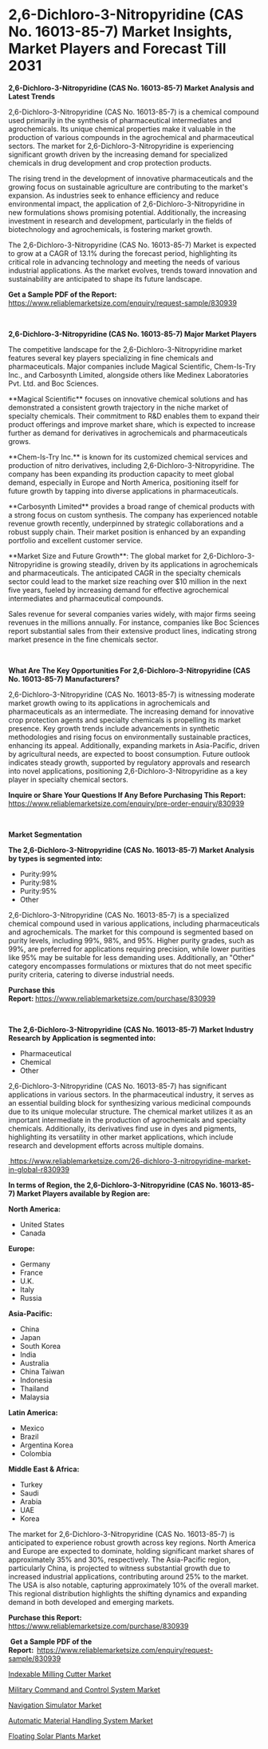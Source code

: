 <p><h1>2,6-Dichloro-3-Nitropyridine (CAS No. 16013-85-7) Market Insights, Market Players and Forecast Till 2031</h1></p><p><strong>2,6-Dichloro-3-Nitropyridine (CAS No. 16013-85-7) Market Analysis and Latest Trends</strong></p>
<p><p>2,6-Dichloro-3-Nitropyridine (CAS No. 16013-85-7) is a chemical compound used primarily in the synthesis of pharmaceutical intermediates and agrochemicals. Its unique chemical properties make it valuable in the production of various compounds in the agrochemical and pharmaceutical sectors. The market for 2,6-Dichloro-3-Nitropyridine is experiencing significant growth driven by the increasing demand for specialized chemicals in drug development and crop protection products.</p><p>The rising trend in the development of innovative pharmaceuticals and the growing focus on sustainable agriculture are contributing to the market's expansion. As industries seek to enhance efficiency and reduce environmental impact, the application of 2,6-Dichloro-3-Nitropyridine in new formulations shows promising potential. Additionally, the increasing investment in research and development, particularly in the fields of biotechnology and agrochemicals, is fostering market growth.</p><p>The 2,6-Dichloro-3-Nitropyridine (CAS No. 16013-85-7) Market is expected to grow at a CAGR of 13.1% during the forecast period, highlighting its critical role in advancing technology and meeting the needs of various industrial applications. As the market evolves, trends toward innovation and sustainability are anticipated to shape its future landscape.</p></p>
<p><strong>Get a Sample PDF of the Report:&nbsp;</strong> <a href="https://www.reliablemarketsize.com/enquiry/request-sample/830939?utm_campaign=1872&utm_medium=2&utm_source=Github&utm_content=ia&utm_term=18122024&utm_id=26-dichloro-3-nitropyridine-cas-no-16013-85-7">https://www.reliablemarketsize.com/enquiry/request-sample/830939</a></p>
<p>&nbsp;</p>
<p><strong>2,6-Dichloro-3-Nitropyridine (CAS No. 16013-85-7) Major Market Players</strong></p>
<p><p>The competitive landscape for the 2,6-Dichloro-3-Nitropyridine market features several key players specializing in fine chemicals and pharmaceuticals. Major companies include Magical Scientific, Chem-Is-Try Inc., and Carbosynth Limited, alongside others like Medinex Laboratories Pvt. Ltd. and Boc Sciences.</p><p>**Magical Scientific** focuses on innovative chemical solutions and has demonstrated a consistent growth trajectory in the niche market of specialty chemicals. Their commitment to R&D enables them to expand their product offerings and improve market share, which is expected to increase further as demand for derivatives in agrochemicals and pharmaceuticals grows.</p><p>**Chem-Is-Try Inc.** is known for its customized chemical services and production of nitro derivatives, including 2,6-Dichloro-3-Nitropyridine. The company has been expanding its production capacity to meet global demand, especially in Europe and North America, positioning itself for future growth by tapping into diverse applications in pharmaceuticals.</p><p>**Carbosynth Limited** provides a broad range of chemical products with a strong focus on custom synthesis. The company has experienced notable revenue growth recently, underpinned by strategic collaborations and a robust supply chain. Their market position is enhanced by an expanding portfolio and excellent customer service.</p><p>**Market Size and Future Growth**: The global market for 2,6-Dichloro-3-Nitropyridine is growing steadily, driven by its applications in agrochemicals and pharmaceuticals. The anticipated CAGR in the specialty chemicals sector could lead to the market size reaching over $10 million in the next five years, fueled by increasing demand for effective agrochemical intermediates and pharmaceutical compounds.</p><p>Sales revenue for several companies varies widely, with major firms seeing revenues in the millions annually. For instance, companies like Boc Sciences report substantial sales from their extensive product lines, indicating strong market presence in the fine chemicals sector.</p></p>
<p>&nbsp;</p>
<p><strong>What Are The Key Opportunities For 2,6-Dichloro-3-Nitropyridine (CAS No. 16013-85-7) Manufacturers?</strong></p>
<p><p>2,6-Dichloro-3-Nitropyridine (CAS No. 16013-85-7) is witnessing moderate market growth owing to its applications in agrochemicals and pharmaceuticals as an intermediate. The increasing demand for innovative crop protection agents and specialty chemicals is propelling its market presence. Key growth trends include advancements in synthetic methodologies and rising focus on environmentally sustainable practices, enhancing its appeal. Additionally, expanding markets in Asia-Pacific, driven by agricultural needs, are expected to boost consumption. Future outlook indicates steady growth, supported by regulatory approvals and research into novel applications, positioning 2,6-Dichloro-3-Nitropyridine as a key player in specialty chemical sectors.</p></p>
<p><strong>Inquire or Share Your Questions If Any Before Purchasing This Report:</strong> <a href="https://www.reliablemarketsize.com/enquiry/pre-order-enquiry/830939?utm_campaign=1872&utm_medium=2&utm_source=Github&utm_content=ia&utm_term=18122024&utm_id=26-dichloro-3-nitropyridine-cas-no-16013-85-7">https://www.reliablemarketsize.com/enquiry/pre-order-enquiry/830939</a></p>
<p>&nbsp;</p>
<p><strong>Market Segmentation</strong></p>
<p><strong>The 2,6-Dichloro-3-Nitropyridine (CAS No. 16013-85-7) Market Analysis by types is segmented into:</strong></p>
<p><ul><li>Purity:99%</li><li>Purity:98%</li><li>Purity:95%</li><li>Other</li></ul></p>
<p><p>2,6-Dichloro-3-Nitropyridine (CAS No. 16013-85-7) is a specialized chemical compound used in various applications, including pharmaceuticals and agrochemicals. The market for this compound is segmented based on purity levels, including 99%, 98%, and 95%. Higher purity grades, such as 99%, are preferred for applications requiring precision, while lower purities like 95% may be suitable for less demanding uses. Additionally, an "Other" category encompasses formulations or mixtures that do not meet specific purity criteria, catering to diverse industrial needs.</p></p>
<p><strong>Purchase this Report:&nbsp;</strong><a href="https://www.reliablemarketsize.com/purchase/830939?utm_campaign=1872&utm_medium=2&utm_source=Github&utm_content=ia&utm_term=18122024&utm_id=26-dichloro-3-nitropyridine-cas-no-16013-85-7">https://www.reliablemarketsize.com/purchase/830939</a></p>
<p>&nbsp;</p>
<p><strong>The 2,6-Dichloro-3-Nitropyridine (CAS No. 16013-85-7) Market Industry Research by Application is segmented into:</strong></p>
<p><ul><li>Pharmaceutical</li><li>Chemical</li><li>Other</li></ul></p>
<p><p>2,6-Dichloro-3-Nitropyridine (CAS No. 16013-85-7) has significant applications in various sectors. In the pharmaceutical industry, it serves as an essential building block for synthesizing various medicinal compounds due to its unique molecular structure. The chemical market utilizes it as an important intermediate in the production of agrochemicals and specialty chemicals. Additionally, its derivatives find use in dyes and pigments, highlighting its versatility in other market applications, which include research and development efforts across multiple domains.</p></p>
<p><a href="https://www.reliablemarketsize.com/26-dichloro-3-nitropyridine-market-in-global-r830939?utm_campaign=1872&utm_medium=2&utm_source=Github&utm_content=ia&utm_term=18122024&utm_id=26-dichloro-3-nitropyridine-cas-no-16013-85-7">&nbsp;https://www.reliablemarketsize.com/26-dichloro-3-nitropyridine-market-in-global-r830939</a></p>
<p><strong>In terms of Region, the 2,6-Dichloro-3-Nitropyridine (CAS No. 16013-85-7) Market Players available by Region are:</strong></p>
<p>
    <p> <strong> North America: </strong>
        <ul>
            <li>United States</li>
            <li>Canada</li>
        </ul>
        </p> 
    <p> <strong> Europe: </strong>
        <ul>
            <li>Germany</li>
            <li>France</li>
            <li>U.K.</li>
            <li>Italy</li>
            <li>Russia</li>
        </ul>
        </p> 
    <p> <strong> Asia-Pacific: </strong>
        <ul>
            <li>China</li>
            <li>Japan</li>
            <li>South Korea</li>
            <li>India</li>
            <li>Australia</li>
            <li>China Taiwan</li>
            <li>Indonesia</li>
            <li>Thailand</li>
            <li>Malaysia</li>
        </ul>
        </p> 
    <p> <strong> Latin America: </strong>
        <ul>
            <li>Mexico</li>
            <li>Brazil</li>
            <li>Argentina Korea</li>
            <li>Colombia</li>
        </ul>
        </p> 
    <p> <strong> Middle East & Africa: </strong>
        <ul>
            <li>Turkey</li>
            <li>Saudi</li>
            <li>Arabia</li>
            <li>UAE</li>
            <li>Korea</li>
        </ul>
    </p>
    </p>
<p><p>The market for 2,6-Dichloro-3-Nitropyridine (CAS No. 16013-85-7) is anticipated to experience robust growth across key regions. North America and Europe are expected to dominate, holding significant market shares of approximately 35% and 30%, respectively. The Asia-Pacific region, particularly China, is projected to witness substantial growth due to increased industrial applications, contributing around 25% to the market. The USA is also notable, capturing approximately 10% of the overall market. This regional distribution highlights the shifting dynamics and expanding demand in both developed and emerging markets.</p></p>
<p><strong>Purchase this Report: </strong><a href="https://www.reliablemarketsize.com/purchase/830939?utm_campaign=1872&utm_medium=2&utm_source=Github&utm_content=ia&utm_term=18122024&utm_id=26-dichloro-3-nitropyridine-cas-no-16013-85-7">https://www.reliablemarketsize.com/purchase/830939</a></p>
<p>&nbsp;<strong>Get a Sample PDF of the Report:&nbsp;&nbsp;</strong><a href="https://www.reliablemarketsize.com/enquiry/request-sample/830939?utm_campaign=1872&utm_medium=2&utm_source=Github&utm_content=ia&utm_term=18122024&utm_id=26-dichloro-3-nitropyridine-cas-no-16013-85-7">https://www.reliablemarketsize.com/enquiry/request-sample/830939</a></p>
<p><strong></strong></p>
<p><p><a href="https://www.linkedin.com/pulse/deep-dive-indexable-milling-cutter-market-growth-48-cagr-qvnyf?utm_campaign=1872&utm_medium=2&utm_source=Github&utm_content=ia&utm_term=18122024&utm_id=26-dichloro-3-nitropyridine-cas-no-16013-85-7">Indexable Milling Cutter Market</a></p><p><a href="https://www.linkedin.com/pulse/military-command-control-system-market-growth-analysis-regions-ikokf?utm_campaign=1872&utm_medium=2&utm_source=Github&utm_content=ia&utm_term=18122024&utm_id=26-dichloro-3-nitropyridine-cas-no-16013-85-7">Military Command and Control System Market</a></p><p><a href="https://www.linkedin.com/pulse/impressive-size-global-navigation-simulator-market-set-0yt1e?utm_campaign=1872&utm_medium=2&utm_source=Github&utm_content=ia&utm_term=18122024&utm_id=26-dichloro-3-nitropyridine-cas-no-16013-85-7">Navigation Simulator Market</a></p><p><a href="https://www.linkedin.com/pulse/exploring-growth-opportunities-automatic-material-handling-system-fhb9f?utm_campaign=1872&utm_medium=2&utm_source=Github&utm_content=ia&utm_term=18122024&utm_id=26-dichloro-3-nitropyridine-cas-no-16013-85-7">Automatic Material Handling System Market</a></p><p><a href="https://www.linkedin.com/pulse/floating-solar-plants-market-trends-growth-outlook-2024--q2tve?utm_campaign=1872&utm_medium=2&utm_source=Github&utm_content=ia&utm_term=18122024&utm_id=26-dichloro-3-nitropyridine-cas-no-16013-85-7">Floating Solar Plants Market</a></p></p>